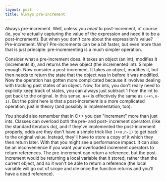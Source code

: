 ```yaml
---
layout: post
title: Always pre-increment
---
```

Always pre-increment. Well, unless you _need_ to post-increment, of course (ie, you're actually capturing the value of the expression and need it to be a post-increment). But when you don't care about the expression's value? Pre-increment. Why? Pre-increments can be a bit faster, but even more than that is just principle: pre-incrementing is a much simpler operation.

Consider what a pre-increment does. It takes an object (an int), modifies it (increments it), and returns the new object (the incremented int). Simple enough. Now consider a post-increment. It takes an object, modifies it, but then needs to return the state that the object was in before it was modified. Now the operation has gotten more complicated because it involves dealing with tracking past states of an object. Now, for ints, you don't really need to explicity keep track of states, you can always just subtract 1 from the int to get back to the original. In this sense, `n++` is effectively the same as `(++n,n-1)`. But the point here is that a post-increment is a more complicated operation, just in theory (and possibly in implementation, too).

You should also remember that in C++ you can "increment" more than just ints. Classes can overload both the pre- and post- increment operators (like the standard iterators do), and if they've implemented the post-increment properly, odds are they don't have a simple trick like `(++n,n-1)` to get back to the original value. Instead, they'll have to store a copy of it which they then return later. With that you might see a performance impact. It can also be an inconvenience if you want your overloaded increment operators to return references. The pre-increment can return a reference, but the post-increment would be returning a local variable that it stored, rather than the current object, and so it won't be able to return a reference (the local variable will go out of scope and die once the function returns and you'll have a dead reference).
